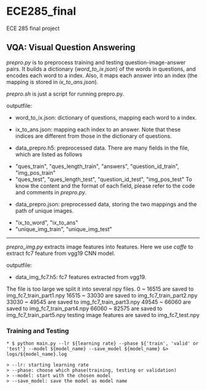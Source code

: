 # ECE285_final
ECE 285 final project

## VQA: Visual Question Answering
*prepro.py* is to preprocess training and testing question-image-answer pairs. It builds a dictionary (*word_to_ix.json*) of the words in questions, and encodes each word to a index. Also, it maps each answer into an index (the mapping is stored in *ix_to_ans.json*).

*prepro.sh* is just a script for running prepro.py.

outputfile:
* word_to_ix.json: dictionary of questions, mapping each word to a index.

* ix_to_ans.json: mapping each index to an answer. Note that these indices are different from those in the dictionary of questions.

* data_prepro.h5: preprocessed data. There are many fields in the file, which are listed as follows
 - "ques_train", "ques_length_train", "answers", "question_id_train", "img_pos_train"
 - "ques_test", "ques_length_test", "question_id_test", "img_pos_test"
To know the content and the format of each field, please refer to the code and comments in *prepro.py*.

* data_prepro.json: preprocessed data, storing the two mappings and the path of unique images.
 - "ix_to_word", "ix_to_ans"
 - "unique_img_train", "unique_img_test"
----------------------------------------------
*prepro_img.py* extracts image features into features. Here we use *caffe* to extract fc7 feature from vgg19 CNN model.

outputfile:
* data_img_fc7.h5: fc7 features extracted from vgg19.

The file is too large we split it into several npy files.
0 ~ 16515 are saved to img_fc7_train_part1.npy
16515 ~ 33030 are saved to img_fc7_train_part2.npy
33030 ~ 49545 are saved to img_fc7_train_part3.npy
49545 ~ 66060 are saved to img_fc7_train_part4.npy
66060 ~ 82575 are saved to img_fc7_train_part5.npy
testing image features are saved to img_fc7_test.npy

### Training and Testing
```
* $ python main.py --lr ${learning rate} --phase ${'train', 'valid' or 'test'} --model ${model_name} --save_model ${model_name} &> logs/${model_name}.log

> --lr: starting learning rate
> --phase: choose which phase(training, testing or validation)
> --model: start with the chosen model
> --save_model: save the model as model name
